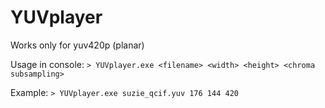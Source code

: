 # YUVplayer
Works only for yuv420p (planar)

Usage in console:
`> YUVplayer.exe <filename> <width> <height> <chroma subsampling>`

Example:
`> YUVplayer.exe suzie_qcif.yuv 176 144 420`
